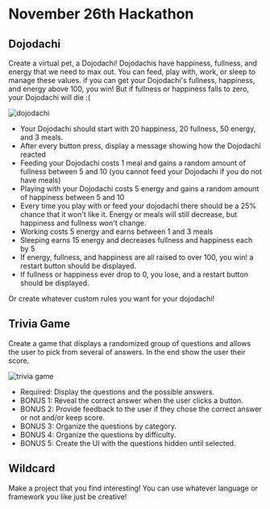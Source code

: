 # November 26th Hackathon

## Dojodachi

Create a virtual pet, a Dojodachi! Dojodachis have happiness, fullness, and energy that we need to max out. You can feed, play with, work, or sleep to manage these values. if you can get your Dojodachi's fullness, happiness, and energy above 100, you win! But if fullness or happiness falls to zero, your Dojodachi will die :(

<img src="https://raw.githubusercontent.com/SaudiWebDev2020/will_goode/main/week07/assets/Dojodachi-Wireframe.png" alt="dojodachi" />

* Your Dojodachi should start with 20 happiness, 20 fullness, 50 energy, and 3 meals.
* After every button press, display a message showing how the Dojodachi reacted
* Feeding your Dojodachi costs 1 meal and gains a random amount of fullness between 5 and 10 (you cannot feed your Dojodachi if you do not have meals)
* Playing with your Dojodachi costs 5 energy and gains a random amount of happiness between 5 and 10
* Every time you play with or feed your dojodachi there should be a 25% chance that it won't like it. Energy or meals will still decrease, but happiness and fullness won't change.
* Working costs 5 energy and earns between 1 and 3 meals
* Sleeping earns 15 energy and decreases fullness and happiness each by 5
* If energy, fullness, and happiness are all raised to over 100, you win! a restart button should be displayed.
* If fullness or happiness ever drop to 0, you lose, and a restart button should be displayed.

Or create whatever custom rules you want for your dojodachi!

## Trivia Game

Create a game that displays a randomized group of questions and allows the user to pick from several of answers. In the end show the user their score.

<img src="https://raw.githubusercontent.com/SaudiWebDev2020/will_goode/main/week07/assets/triviaMEAN418.png" alt="trivia game" />

* Required: Display the questions and the possible answers.
* BONUS 1: Reveal the correct answer when the user clicks a button.
* BONUS 2: Provide feedback to the user if they chose the correct answer or not and/or keep score.
* BONUS 3: Organize the questions by category.
* BONUS 4: Organize the questions by difficulty.
* BONUS 5: Create the UI with the questions hidden until selected.

## Wildcard

Make a project that you find interesting! You can use whatever language or framework you like just be creative!

